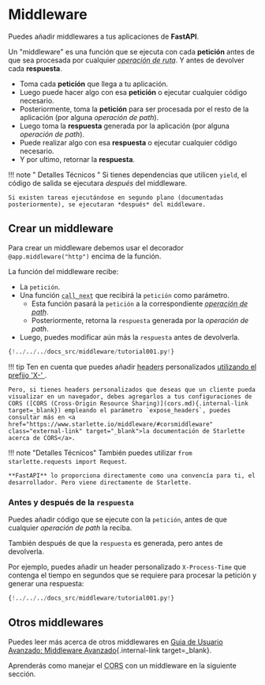 # Middleware

Puedes añadir middlewares a tus aplicaciones de **FastAPI**.

Un "middleware" es una función que se ejecuta con cada **petición** antes de que sea procesada por cualquier <abbr title="path operation">*operación de ruta*</abbr>. Y antes de devolver cada **respuesta**.

* Toma cada **petición** que llega a tu aplicación.
* Luego puede hacer algo con esa **petición** o ejecutar cualquier código necesario.
* Posteriormente, toma la **petición** para ser procesada por el resto de la aplicación (por alguna *operación de path*).
* Luego toma la **respuesta** generada por la aplicación (por alguna *operación de path*).
* Puede realizar algo con esa **respuesta** o ejecutar cualquier código necesario.
* Y por ultimo, retornar la **respuesta**.

!!! note " Detalles Técnicos "
    Si tienes dependencias que utilicen `yield`, el código de salida se ejecutara *después* del middleware.

    Si existen tareas ejecutándose en segundo plano (documentadas posteriormente), se ejecutaran *después* del middleware.

## Crear un middleware

Para crear un middleware debemos usar el decorador `@app.middleware("http")` encima de la función.

La función del middleware recibe:

* La `petición`.
* Una función <abbr title="para llamar después">`call_next`</abbr> que recibirá la `petición` como parámetro.
    * Esta función pasará la `petición` a la correspondiente <abbr title="path operation">*operación de path*</abbr>.
    * Posteriormente, retorna la `respuesta` generada por la *operación de path*.
* Luego, puedes modificar aún más la `respuesta` antes de devolverla.

```Python hl_lines="8-9  11  14"
{!../../../docs_src/middleware/tutorial001.py!}
```

!!! tip
    Ten en cuenta que puedes añadir <abbr title="encabezados">headers</abbr> personalizados <a href="https://developer.mozilla.org/en-US/docs/Web/HTTP/Headers" class="external-link" target="_blank">utilizando el prefijo 'X-' </a>.

    Pero, si tienes headers personalizados que deseas que un cliente pueda visualizar en un navegador, debes agregarlos a tus configuraciones de CORS ([CORS (Cross-Origin Resource Sharing)](cors.md){.internal-link target=_blank}) empleando el parámetro `expose_headers`, puedes consultar más en <a href="https://www.starlette.io/middleware/#corsmiddleware" class="external-link" target="_blank">la documentación de Starlette acerca de CORS</a>.

!!! note "Detalles Técnicos"
    También puedes utilizar `from starlette.requests import Request`.

    **FastAPI** lo proporciona directamente como una convencía para ti, el desarrollador. Pero viene directamente de Starlette.

### Antes y después de la `respuesta`

Puedes añadir código que se ejecute con la `petición`, antes de que cualquier *operación de path* la reciba.

También después de que la `respuesta` es generada, pero antes de devolverla.

Por ejemplo, puedes añadir un <abbr>header</abbr> personalizado `X-Process-Time` que contenga el tiempo en segundos que se requiere para procesar la petición y generar una respuesta:

```Python hl_lines="10  12-13"
{!../../../docs_src/middleware/tutorial001.py!}
```

## Otros middlewares

Puedes leer más acerca de otros middlewares en [Guia de Usuario Avanzado: Middleware Avanzado](../advanced/middleware.md){.internal-link target=_blank}.

Aprenderás como manejar el <abbr title="Cross-Origin Resource Sharing">CORS</abbr> con un middleware en la siguiente sección.
